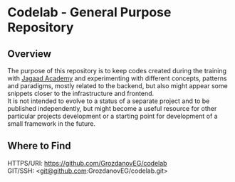 # Codelab - General Purpose Repository

## Overview
The purpose of this repository is to keep codes created during the training with [Jagaad Academy](https://academy.jagaad.com/) and experimenting with different concepts, patterns and paradigms, mostly related to the backend, but also might appear some snippets closer to the infrastructure and frontend.  
It is not intended to evolve to a status of a separate project and to be published independently, but might become a useful resource for other particular projects development or a starting point for development of a small framework in the future.


## Where to Find
HTTPS/URI: <https://github.com/GrozdanovEG/codelab>  
GIT/SSH: <git@github.com:GrozdanovEG/codelab.git>  
